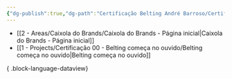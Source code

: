 ```yaml
---
{"dg-publish":true,"dg-path":"Certificação Belting André Barroso/Certificação Belting André Barroso.md","permalink":"/certificacao-belting-andre-barroso/certificacao-belting-andre-barroso/","title":"Certificação André Barroso","pinned":true,"tags":["mocs"],"created":"2025-07-05T18:59:59.633-03:00","updated":"2025-07-05T19:07:03.895-03:00"}
---
```


- [[2 - Areas/Caixola do Brands/Caixola do Brands - Página inicial\|Caixola do Brands - Página inicial]]
- [[1 - Projects/Certificação 00 - Belting começa no ouvido/Belting começa no ouvido\|Belting começa no ouvido]]

{ .block-language-dataview}

